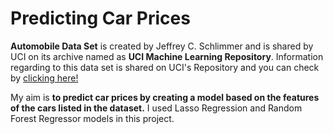 # Predicting Car Prices 
**Automobile Data Set** is created by Jeffrey C. Schlimmer and is shared by UCI on its archive named as **UCI Machine Learning Repository**. Information regarding to this data set is shared on UCI's Repository and you can check by [clicking here!](https://archive.ics.uci.edu/ml/datasets.php?format=&task=cla&att=num&area=&numAtt=&numIns=&type=&sort=nameUp&view=table)

My aim is **to predict car prices by creating a model based on the features of the cars listed in the dataset.** I used Lasso Regression and Random Forest Regressor models in this project.

